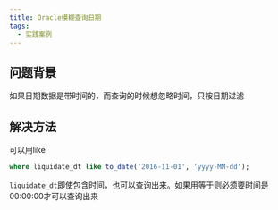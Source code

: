 ```yaml
---
title: Oracle模糊查询日期
tags: 
  - 实践案例
---
```


## 问题背景

如果日期数据是带时间的，而查询的时候想忽略时间，只按日期过滤

<!--more-->

## 解决方法

可以用like

```sql
where liquidate_dt like to_date('2016-11-01', 'yyyy-MM-dd');
```

`liquidate_dt`即使包含时间，也可以查询出来。如果用等于则必须要时间是00:00:00才可以查询出来

